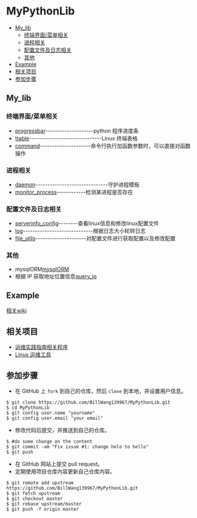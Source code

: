 # MyPythonLib
<!-- vim-markdown-toc GFM -->
* [My_lib](#my_lib)
    * [终端界面/菜单相关](#终端界面/菜单相关)
    * [进程相关](#进程相关)
    * [配置文件及日志相关](#配置文件及日志相关)
    * [其他](#其他)
* [Example](#example)
* [相关项目](#相关项目)
* [参加步骤](#参加步骤)

<!-- vim-markdown-toc -->

## My_lib

### 终端界面/菜单相关 

* [progressbar](My_lib/progressbar)--------------------python 程序进度条
* [ttable](My_lib/ttable)------------------------------Linux 终端表格
* [command](My_lib/command_utils/)---------------------命令行执行加函数参数时，可以直接对函数操作

### 进程相关

* [daemon](My_lib/daemon)------------------------------守护进程模板
* [monitor_process](My_lib/monitor_process)------------检测某进程是否存在

### 配置文件及日志相关

* [serverinfo_config](My_lib/serverinfo_config)--------查看linux信息和修改linux配置文件
* [log](My_lib/log_utils/)-----------------------------根据日志大小轮转日志
* [file_utils](My_lib/file_utils/)---------------------对配置文件进行获取配置以及修改配置

### 其他

* mysqlORM[mysqlORM](My_lib/mysqlORM/)
* 根据 IP 获取地址位置信息[query_ip](My_lib/query_ip/)

## Example

[相关wiki](https://github.com/BillWang139967/MyPythonLib/wiki)

## 相关项目

* [运维实践指南相关程序](https://github.com/BillWang139967/op_practice_code)
* [Linux 运维工具](https://github.com/BillWang139967/linux_tools)

## 参加步骤

* 在 GitHub 上 `fork` 到自己的仓库，然后 `clone` 到本地，并设置用户信息。
```
$ git clone https://github.com/BillWang139967/MyPythonLib.git
$ cd MyPythonLib
$ git config user.name "yourname"
$ git config user.email "your email"
```
* 修改代码后提交，并推送到自己的仓库。
```
$ #do some change on the content
$ git commit -am "Fix issue #1: change helo to hello"
$ git push
```
* 在 GitHub 网站上提交 pull request。
* 定期使用项目仓库内容更新自己仓库内容。
```
$ git remote add upstream https://github.com/BillWang139967/MyPythonLib.git
$ git fetch upstream
$ git checkout master
$ git rebase upstream/master
$ git push -f origin master
```
